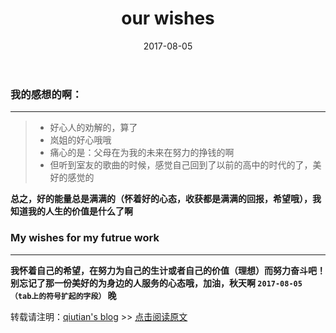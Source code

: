 ﻿---
layout: post
title: "our wishes"
date: 2017-08-05
description: "满满的正能量的"
tag: thinks
---

### 我的感想的啊：

------

> * 好心人的劝解的，算了
> * 岚姐的好心哦哦
> * 痛心的是：父母在为我的未来在努力的挣钱的啊
> * 但听到室友的歌曲的时候，感觉自己回到了以前的高中的时代的了，美好的感觉的

**总之，好的能量总是满满的（怀着好的心态，收获都是满满的回报，希望哦），我知道我的人生的价值是什么了啊**

### My wishes for my futrue work

------
	
**我怀着自己的希望，在努力为自己的生计或者自己的价值（理想）而努力奋斗吧！别忘记了那一份美好的为身边的人服务的心态哦，加油，秋天啊 `2017-08-05 （tab上的符号扩起的字段）` 晚**

转载请注明：[qiutian's blog](http://qiutian00.github.io) >> [点击阅读原文](https://qiutian00.github.io/2017/08/tinks_foreverly_wishes/)     


